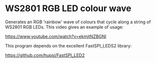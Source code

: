 # WS2801 RGB LED colour wave

Generates an RGB 'rainbow' wave of colours that cycle along a string of WS2801 RGB LEDs.
This video gives an example of usage: 

   https://www.youtube.com/watch?v=ekmjtNZBGNI

This program depends on the excellent FastSPI_LEDS2 library:

   https://github.com/hupsi/FastSPI_LED2
